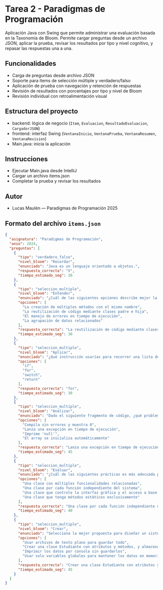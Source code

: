 # Tarea 2 - Paradigmas de Programación

Aplicación Java con Swing que permite administrar una evaluación basada en la Taxonomía de Bloom. Permite cargar preguntas desde un archivo JSON, aplicar la prueba, revisar los resultados por tipo y nivel cognitivo, y repasar las respuestas una a una.

##  Funcionalidades
- Carga de preguntas desde archivo JSON
- Soporte para ítems de selección múltiple y verdadero/falso
- Aplicación de prueba con navegación y retención de respuestas
- Revisión de resultados con porcentajes por tipo y nivel de Bloom
- Revisión individual con retroalimentación visual

##  Estructura del proyecto
- backend: lógica de negocio (`Item`, `Evaluacion`, `ResultadoEvaluacion`, `CargadorJSON`)
- frontend: interfaz Swing (`VentanaInicio`, `VentanaPrueba`, `VentanaResumen`, `VentanaRevision`)
- Main.java: inicia la aplicación

## Instrucciones
- Ejecutar Main.java desde IntelliJ
- Cargar un archivo items.json
- Completar la prueba y revisar los resultados

## Autor
- Lucas Maulén — Paradigmas de Programación 2025

##  Formato del archivo `items.json`
```json
{
  "asignatura": "Paradigmas de Programación",
  "anio": 2024,
  "preguntas": [
    {
      "tipo": "verdadero_falso",
      "nivel_bloom": "Recordar",
      "enunciado": "Java es un lenguaje orientado a objetos.",
      "respuesta_correcta": "V",
      "tiempo_estimado_seg": 20
    },
    {
      "tipo": "seleccion_multiple",
      "nivel_bloom": "Entender",
      "enunciado": "¿Cuál de las siguientes opciones describe mejor la herencia en programación orientada a objetos?",
      "opciones": [
        "La creación de múltiples métodos con el mismo nombre",
        "La reutilización de código mediante clases padre e hija",
        "El manejo de errores en tiempo de ejecución",
        "La agrupación de datos relacionados"
      ],
      "respuesta_correcta": "La reutilización de código mediante clases padre e hija",
      "tiempo_estimado_seg": 30
    },
    {
      "tipo": "seleccion_multiple",
      "nivel_bloom": "Aplicar",
      "enunciado": "¿Qué instrucción usarías para recorrer una lista de números en Java?",
      "opciones": [
        "if",
        "for",
        "switch",
        "return"
      ],
      "respuesta_correcta": "for",
      "tiempo_estimado_seg": 30
    },
    {
      "tipo": "seleccion_multiple",
      "nivel_bloom": "Analizar",
      "enunciado": "Dado el siguiente fragmento de código, ¿qué problema presenta?\n\nint[] nums = null;\nSystem.out.println(nums.length);",
      "opciones": [
        "Compila sin errores y muestra 0",
        "Lanza una excepción en tiempo de ejecución",
        "Imprime 'null'",
        "El array se inicializa automáticamente"
      ],
      "respuesta_correcta": "Lanza una excepción en tiempo de ejecución",
      "tiempo_estimado_seg": 45
    },
    {
      "tipo": "seleccion_multiple",
      "nivel_bloom": "Evaluar",
      "enunciado": "¿Cuál de las siguientes prácticas es más adecuada para mantener el principio de responsabilidad única (SRP)?",
      "opciones": [
        "Una clase con múltiples funcionalidades relacionadas",
        "Una clase por cada función independiente del sistema",
        "Una clase que controle la interfaz gráfica y el acceso a base de datos",
        "Una clase que tenga métodos estáticos exclusivamente"
      ],
      "respuesta_correcta": "Una clase por cada función independiente del sistema",
      "tiempo_estimado_seg": 40
    },
    {
      "tipo": "seleccion_multiple",
      "nivel_bloom": "Crear",
      "enunciado": "Selecciona la mejor propuesta para diseñar un sistema que permita almacenar y consultar notas de estudiantes:",
      "opciones": [
        "Usar archivos de texto plano para guardar todo",
        "Crear una clase Estudiante con atributos y métodos, y almacenarla en una colección",
        "Imprimir los datos por consola sin guardarlos",
        "Usar solo variables globales para mantener los datos en memoria"
      ],
      "respuesta_correcta": "Crear una clase Estudiante con atributos y métodos, y almacenarla en una colección",
      "tiempo_estimado_seg": 45
    }
  ]
}
